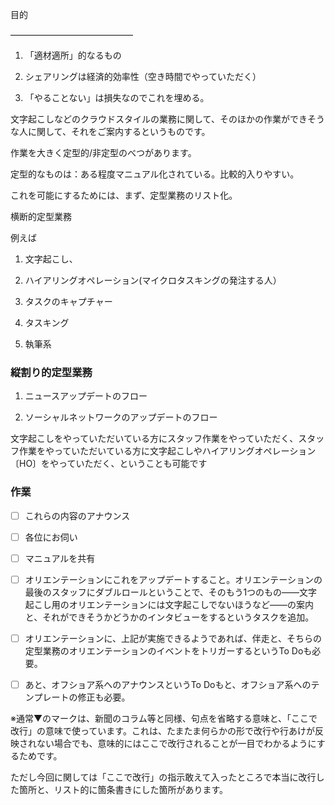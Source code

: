 


目的

——————————————

1. 「適材適所」的なるもの

2. シェアリングは経済的効率性（空き時間でやっていただく）

3. 「やることない」は損失なのでこれを埋める。

文字起こしなどのクラウドスタイルの業務に関して、そのほかの作業ができそうな人に関して、それをご案内するというものです。

作業を大きく定型的/非定型のべつがあります。

定型的なものは：ある程度マニュアル化されている。比較的入りやすい。

これを可能にするためには、まず、定型業務のリスト化。

横断的定型業務

例えば

1. 文字起こし、

2. ハイアリングオペレーション(マイクロタスキングの発注する人）

3. タスクのキャプチャー

4. タスキング

5. 執筆系

### 縦割り的定型業務

1. ニュースアップデートのフロー

2. ソーシャルネットワークのアップデートのフロー

文字起こしをやっていただいている方にスタッフ作業をやっていただく、スタッフ作業をやっていただいている方に文字起こしやハイアリングオペレーション〔HO〕をやっていただく、ということも可能です

### 作業

- [ ] これらの内容のアナウンス

- [ ] 各位にお伺い

- [ ] マニュアルを共有

- [ ] オリエンテーションにこれをアップデートすること。オリエンテーションの最後のスタッフにダブルロールということで、そのもう1つのもの――文字起こし用のオリエンテーションには文字起こしでないほうなど――の案内と、それができそうかどうかのインタビューをするというタスクを追加。

- [ ] オリエンテーションに、上記が実施できるようであれば、伴走と、そちらの定型業務のオリエンテーションのイベントをトリガーするというTo Doも必要。

- [ ] あと、オフショア系へのアナウンスというTo Doもと、オフショア系へのテンプレートの修正も必要。

※通常▼のマークは、新聞のコラム等と同様、句点を省略する意味と、「ここで改行」の意味で使っています。これは、たまたま何らかの形で改行や行あけが反映されない場合でも、意味的にはここで改行されることが一目でわかるようにするためです。

ただし今回に関しては「ここで改行」の指示敢えて入ったところで本当に改行した箇所と、リスト的に箇条書きにした箇所があります。
